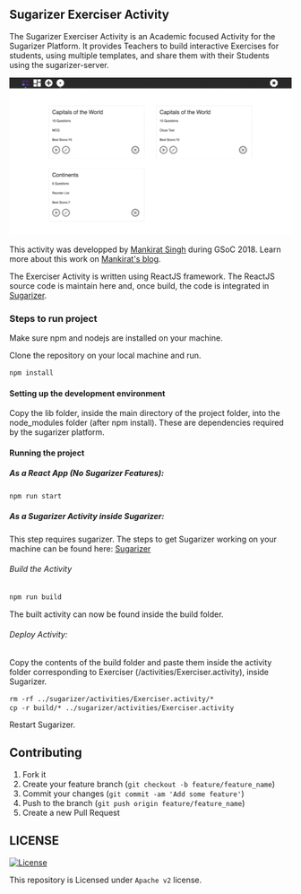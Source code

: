 ## Sugarizer Exerciser Activity

The Sugarizer Exerciser Activity is an Academic focused Activity for the Sugarizer Platform. It provides Teachers to build interactive Exercises for students, using multiple templates, and share them with their Students using the sugarizer-server.

![](screenshots/screenshots.gif)

This activity was developped by [Mankirat Singh](https://github.com/manki11) during GSoC 2018. 
Learn more about this work on [Mankirat's blog](https://mankiratsinghtech.wordpress.com/2018/04/27/google-summer-of-code-2018/).

The Exerciser Activity is written using ReactJS framework. The ReactJS source code is maintain here and, once build, the code is integrated in [Sugarizer](https://github.com/llaske/sugarizer).

### Steps to run project

Make sure npm and nodejs are installed on your machine.

Clone the repository on your local machine and run.

```bash
npm install
```

#### Setting up the development environment

Copy the lib folder, inside the main directory of the project folder, into the node_modules folder (after npm install). These are dependencies required by the sugarizer platform.

#### Running the project

##### As a React App (No Sugarizer Features):

```bash
npm run start
```

##### As a Sugarizer Activity inside Sugarizer:
This step requires sugarizer. The steps to get Sugarizer working on your machine can be found here:
[Sugarizer](https://github.com/llaske/sugarizer)

###### Build the Activity

```bash
npm run build
```

The built activity can now be found inside the build folder.

###### Deploy Activity:

Copy the contents of the build folder and paste them inside the activity folder corresponding to Exerciser (/activities/Exerciser.activity), inside Sugarizer.

```
rm -rf ../sugarizer/activities/Exerciser.activity/*
cp -r build/* ../sugarizer/activities/Exerciser.activity
```

Restart Sugarizer.


## Contributing

1. Fork it
2. Create your feature branch (`git checkout -b feature/feature_name`)
3. Commit your changes (`git commit -am 'Add some feature'`)
4. Push to the branch (`git push origin feature/feature_name`)
5. Create a new Pull Request

## LICENSE

[![License](https://img.shields.io/badge/License-Apache%202.0-blue.svg)](https://opensource.org/licenses/Apache-2.0)

This repository is Licensed under ```Apache v2``` license.
